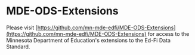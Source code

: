 # MDE-ODS-Extensions

Please visit [https://github.com/mn-mde-edfi/MDE-ODS-Extensions](https://github.com/mn-mde-edfi/MDE-ODS-Extensions) for access to the Minnesota Department of Education's extensions to the Ed-Fi Data Standard.
